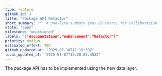 ```yaml
---
type: feature
github_id: 3
title: "Package API Refactor"
short_summary: ""  # One-line summary (max 80 chars) for collaboration lists
state: "open"
milestone: "unassigned"
labels: "["documentation","enhancement","Refactor"]"
priority: medium
estimated_effort: TBD
github_updated_at: "2025-07-10T11:15:39Z"
local_updated_at: "2025-08-07T18:20:03.455Z"
---
```


The package API has to be implemented using the new data layer.
